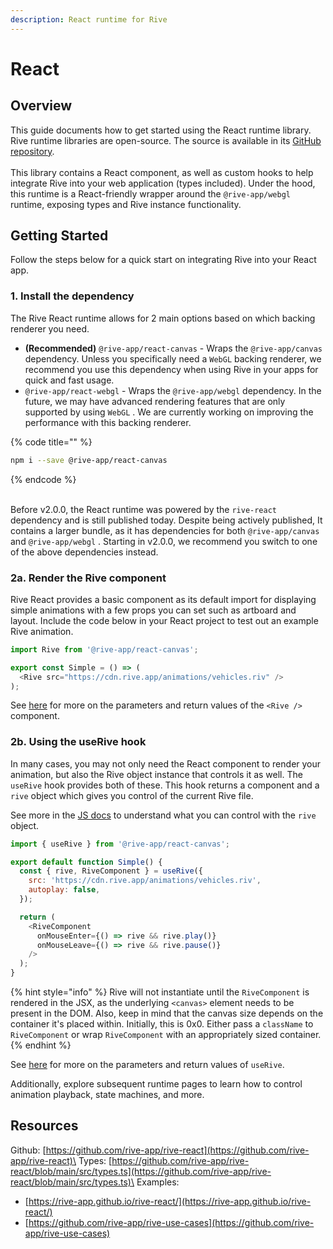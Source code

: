```yaml
---
description: React runtime for Rive
---
```


# React

## Overview

This guide documents how to get started using the React runtime library. Rive runtime libraries are open-source. The source is available in its [GitHub repository](https://github.com/rive-app/rive-react).\
\
This library contains a React component, as well as custom hooks to help integrate Rive into your web application (types included). Under the hood, this runtime is a React-friendly wrapper around the `@rive-app/webgl` runtime, exposing types and Rive instance functionality.

## Getting Started

Follow the steps below for a quick start on integrating Rive into your React app.

### 1. Install the dependency

The Rive React runtime allows for 2 main options based on which backing renderer you need.

* **(Recommended)** `@rive-app/react-canvas` - Wraps the `@rive-app/canvas` dependency. Unless you specifically need a `WebGL` backing renderer, we recommend you use this dependency when using Rive in your apps for quick and fast usage.
* `@rive-app/react-webgl` - Wraps the `@rive-app/webgl` dependency. In the future, we may have advanced rendering features that are only supported by using `WebGL` . We are currently working on improving the performance with this backing renderer.

{% code title="" %}
```bash
npm i --save @rive-app/react-canvas
```
{% endcode %}

\
Before v2.0.0, the React runtime was powered by the `rive-react` dependency and is still published today. Despite being actively published, It contains a larger bundle, as it has dependencies for both `@rive-app/canvas` and `@rive-app/webgl` . Starting in v2.0.0, we recommend you switch to one of the above dependencies instead.

### 2a. Render the Rive component

Rive React provides a basic component as its default import for displaying simple animations with a few props you can set such as artboard and layout. Include the code below in your React project to test out an example Rive animation.

```javascript
import Rive from '@rive-app/react-canvas';

export const Simple = () => (
  <Rive src="https://cdn.rive.app/animations/vehicles.riv" />
);
```

See [here](parameters-and-return-values.md) for more on the parameters and return values of the `<Rive />` component.

### 2b. Using the useRive hook

In many cases, you may not only need the React component to render your animation, but also the Rive object instance that controls it as well. The `useRive` hook provides both of these. This hook returns a component and a `rive` object which gives you control of the current Rive file.

See more in the [JS docs](https://github.com/rive-app/rive-wasm) to understand what you can control with the `rive` object.

```javascript
import { useRive } from '@rive-app/react-canvas';

export default function Simple() {
  const { rive, RiveComponent } = useRive({
    src: 'https://cdn.rive.app/animations/vehicles.riv',
    autoplay: false,
  });

  return (
    <RiveComponent
      onMouseEnter={() => rive && rive.play()}
      onMouseLeave={() => rive && rive.pause()}
    />
  );
}
```

{% hint style="info" %}
Rive will not instantiate until the `RiveComponent` is rendered in the JSX, as the underlying `<canvas>` element needs to be present in the DOM. Also, keep in mind that the canvas size depends on the container it's placed within. Initially, this is 0x0.  Either pass a `className` to `RiveComponent` or wrap `RiveComponent` with an appropriately sized container.
{% endhint %}

See [here](parameters-and-return-values.md) for more on the parameters and return values of `useRive`.

Additionally, explore subsequent runtime pages to learn how to control animation playback, state machines, and more.



## Resources

Github: [https://github.com/rive-app/rive-react](https://github.com/rive-app/rive-react)\
Types: [https://github.com/rive-app/rive-react/blob/main/src/types.ts](https://github.com/rive-app/rive-react/blob/main/src/types.ts)\
Examples:

* [https://rive-app.github.io/rive-react/](https://rive-app.github.io/rive-react/)
* [https://github.com/rive-app/rive-use-cases](https://github.com/rive-app/rive-use-cases)

